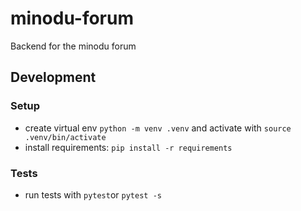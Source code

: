 # minodu-forum
Backend for the minodu forum

## Development

### Setup

* create virtual env `python -m venv .venv` and activate with `source .venv/bin/activate`
* install requirements: `pip install -r requirements`

### Tests

* run tests with `pytest`or `pytest -s`